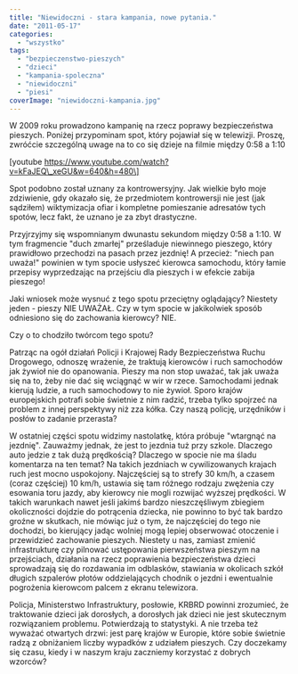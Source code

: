 ```yaml
---
title: "Niewidoczni - stara kampania, nowe pytania."
date: "2011-05-17"
categories: 
  - "wszystko"
tags: 
  - "bezpieczenstwo-pieszych"
  - "dzieci"
  - "kampania-spoleczna"
  - "niewidoczni"
  - "piesi"
coverImage: "niewidoczni-kampania.jpg"
---
```


W 2009 roku prowadzono kampanię na rzecz poprawy bezpieczeństwa pieszych. Poniżej przypominam spot, który pojawiał się w telewizji. Proszę, zwróćcie szczególną uwage na to co się dzieje na filmie między 0:58 a 1:10

\[youtube https://www.youtube.com/watch?v=kFaJEQ\_xeGU&w=640&h=480\]

Spot podobno został uznany za kontrowersyjny. Jak wielkie było moje zdziwienie, gdy okazało się, że przedmiotem kontrowersji nie jest (jak sądziłem) wiktymizacja ofiar i kompletne pomieszanie adresatów tych spotów, lecz fakt, że uznano je za zbyt drastyczne.

Przyjrzyjmy się wspomnianym dwunastu sekundom między 0:58 a 1:10. W tym fragmencie "duch zmarłej" prześladuje niewinnego pieszego, który prawidłowo przechodzi na pasach przez jezdnię! A przecież: "niech pan uważa!" powinien w tym spocie usłyszeć kierowca samochodu, który łamie przepisy wyprzedzając na przejściu dla pieszych i w efekcie zabija pieszego!

Jaki wniosek może wysnuć z tego spotu przeciętny oglądający? Niestety jeden - pieszy NIE UWAŻAŁ. Czy w tym spocie w jakikolwiek sposób odniesiono się do zachowania kierowcy? NIE.

Czy o to chodziło twórcom tego spotu? 

Patrząc na ogół działań Policji i Krajowej Rady Bezpieczeństwa Ruchu Drogowego, odnoszę wrażenie, że traktują kierowców i ruch samochodów jak żywioł nie do opanowania. Pieszy ma non stop uważać, tak jak uważa się na to, żeby nie dać się wciągnąć w wir w rzece. Samochodami jednak kierują ludzie, a ruch samochodowy to nie żywioł. Sporo krajów europejskich potrafi sobie świetnie z nim radzić, trzeba tylko spojrzeć na problem z innej perspektywy niż zza kółka. Czy naszą policję, urzędników i posłów to zadanie przerasta?

W ostatniej części spotu widzimy nastolatkę, która próbuje "wtargnąć na jezdnię". Zauważmy jednak, że jest to jezdnia tuż przy szkole. Dlaczego auto jedzie z tak dużą prędkością? Dlaczego w spocie nie ma śladu komentarza na ten temat? Na takich jezdniach w cywilizowanych krajach ruch jest mocno uspokojony. Najczęściej są to strefy 30 km/h, a czasem (coraz częściej) 10 km/h, ustawia się tam różnego rodzaju zwężenia czy esowania toru jazdy, aby kierowcy nie mogli rozwijać wyższej prędkości. W takich warunkach nawet jeśli jakimś bardzo nieszczęśliwym zbiegiem okoliczności dojdzie do potrącenia dziecka, nie powinno to być tak bardzo groźne w skutkach, nie mówiąc już o tym, że najczęściej do tego nie dochodzi, bo kierujący jadąc wolniej mogą lepiej obserwować otoczenie i przewidzieć zachowanie pieszych. Niestety u nas, zamiast zmienić infrastrukturę czy pilnować ustępowania pierwszeństwa pieszym na przejściach, działania na rzecz poprawienia bezpieczeństwa dzieci sprowadzają się do rozdawania im odblasków, stawiania w okolicach szkół długich szpalerów płotów oddzielających chodnik o jezdni i ewentualnie pogrożenia kierowcom palcem z ekranu telewizora.

Policja, Ministerstwo Infrastruktury, posłowie, KRBRD powinni zrozumieć, że traktowanie dzieci jak dorosłych, a dorosłych jak dzieci nie jest skutecznym rozwiązaniem problemu. Potwierdzają to statystyki. A nie trzeba też wyważać otwartych drzwi: jest parę krajów w Europie, które sobie świetnie radzą z obniżaniem liczby wypadków z udziałem pieszych. Czy doczekamy się czasu, kiedy i w naszym kraju zaczniemy korzystać z dobrych wzorców?
